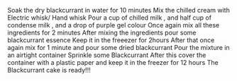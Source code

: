 Soak the dry blackcurrant in water for 10 minutes
Mix the chilled cream with Electric whisk/ Hand whisk
Pour a cup of chilled milk , and half cup of condense milk , and a drop of purple gel colour
Once again mix all these ingredients for 2 minutes
After mixing the ingredients pour some blackcurrant essence
Keep it in the freeezer for 2hours
After that once again mix for 1 minute and pour some dried blackcurrant
Pour the mixture in an airtight container
Sprinkle some Blackcurrant
After this cover the container with a plastic paper and keep it in the freezer for 12 hours
The Blackcurrant cake is ready!!!